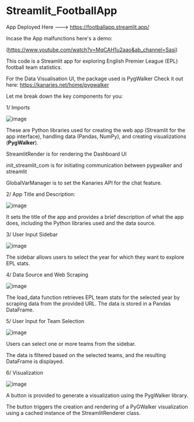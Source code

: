 # Streamlit_FootballApp

App Deployed Here ---> https://footballapp.streamlit.app/


Incase the App malfunctions here's a demo:

(https://www.youtube.com/watch?v=MqCAH1u2aao&ab_channel=Sasi)

This code is a Streamlit app for exploring English Premier League (EPL) football team statistics.

For the Data Visualisation UI, the package used is PygWalker
Check it out here: https://kanaries.net/home/pygwalker

Let me break down the key components for you:

1/ Imports

![image](https://github.com/freest-man/Streamlit_FootballApp/assets/116303271/6217c586-ca03-4cd1-8d04-cd7ba24b1979)

These are Python libraries used for creating the web app (Streamlit for the app interface), handling data (Pandas, NumPy), and creating visualizations (**PygWalker**).

StreamlitRender is for rendering the Dashboard UI

init_streamlit_com is for initiating communication between pygwalker and streamlit

GlobalVarManager is to set the Kanaries API for the chat feature.

2/ App Title and Description:

![image](https://github.com/freest-man/Streamlit_FootballApp/assets/116303271/abd1d682-bd09-4cd7-89ec-3b98c7ffebc8)

It sets the title of the app and provides a brief description of what the app does, including the Python libraries used and the data source.

3/ User Input Sidebar

![image](https://github.com/freest-man/Streamlit_FootballApp/assets/116303271/d2da7e72-bd26-4a66-9494-e359c25cdaf9)

The sidebar allows users to select the year for which they want to explore EPL stats.

4/ Data Source and Web Scraping

![image](https://github.com/freest-man/Streamlit_FootballApp/assets/116303271/c4443705-0799-4d87-89d9-0c672a704898)

The load_data function retrieves EPL team stats for the selected year by scraping data from the provided URL. 
The data is stored in a Pandas DataFrame.

5/ User Input for Team Selection

![image](https://github.com/freest-man/Streamlit_FootballApp/assets/116303271/53aeaba8-14fd-4b8f-b5ba-ced77c34d7d2)

Users can select one or more teams from the sidebar.

The data is filtered based on the selected teams, and the resulting DataFrame is displayed.

6/ Visualization

![image](https://github.com/freest-man/Streamlit_FootballApp/assets/116303271/82933d07-3064-4085-be5d-e96ce06af10f)


A button is provided to generate a visualization using the PygWalker library.

The button triggers the creation and rendering of a PyGWalker visualization using a cached instance of the StreamlitRenderer class.
